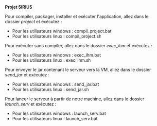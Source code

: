 **Projet SIRIUS**

Pour compiler, packager, installer et exécuter l'application, allez dans le dossier _project_ et exécutez :
- Pour les utilisateurs windows : compil_project.bat
- Pour les utilisateurs linux : compil_project.sh

Pour exécuter sans compiler, allez dans le dossier _exec_ihm_ et exécutez :
- Pour les utilisateurs windows : exec_ihm.bat
- Pour les utilisateurs linux : exec_ihm.sh

Pour envoyer le jar contenant le serveur vers la VM, allez dans le dossier _send_jar_ et exécutez :
- Pour les utilisateurs windows : send_jar.bat
- Pour les utilisateurs linux : send_jar.sh

Pour lancer le serveur à partir de notre machine, allez dans le dossier _launch_serv_ et exécutez :
- Pour les utilisateurs windows : launch_serv.bat
- Pour les utilisateurs linux : launch_serv.bat